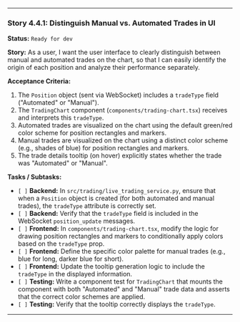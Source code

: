 ---

### **Story 4.4.1: Distinguish Manual vs. Automated Trades in UI**

**Status:** `Ready for dev`

**Story:**
As a user, I want the user interface to clearly distinguish between manual and automated trades on the chart, so that I can easily identify the origin of each position and analyze their performance separately.

**Acceptance Criteria:**
1.  The `Position` object (sent via WebSocket) includes a `tradeType` field ("Automated" or "Manual").
2.  The `TradingChart` component (`components/trading-chart.tsx`) receives and interprets this `tradeType`.
3.  Automated trades are visualized on the chart using the default green/red color scheme for position rectangles and markers.
4.  Manual trades are visualized on the chart using a distinct color scheme (e.g., shades of blue) for position rectangles and markers.
5.  The trade details tooltip (on hover) explicitly states whether the trade was "Automated" or "Manual".

**Tasks / Subtasks:**
-   `[ ]` **Backend:** In `src/trading/live_trading_service.py`, ensure that when a `Position` object is created (for both automated and manual trades), the `tradeType` attribute is correctly set.
-   `[ ]` **Backend:** Verify that the `tradeType` field is included in the WebSocket `position_update` messages.
-   `[ ]` **Frontend:** In `components/trading-chart.tsx`, modify the logic for drawing position rectangles and markers to conditionally apply colors based on the `tradeType` prop.
-   `[ ]` **Frontend:** Define the specific color palette for manual trades (e.g., blue for long, darker blue for short).
-   `[ ]` **Frontend:** Update the tooltip generation logic to include the `tradeType` in the displayed information.
-   `[ ]` **Testing:** Write a component test for `TradingChart` that mounts the component with both "Automated" and "Manual" trade data and asserts that the correct color schemes are applied.
-   `[ ]` **Testing:** Verify that the tooltip correctly displays the `tradeType`.

---